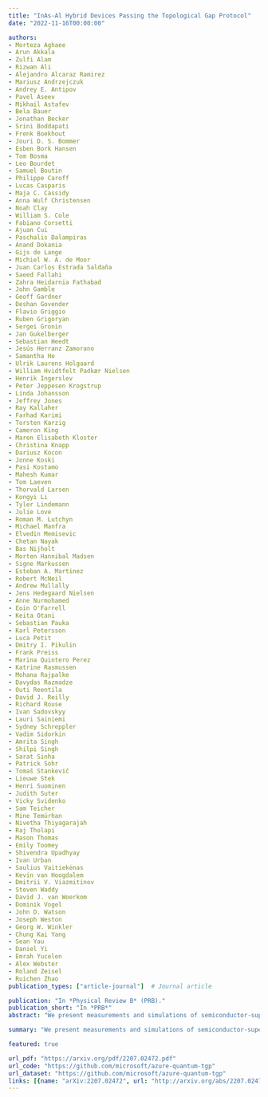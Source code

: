 ```yaml
---
title: "InAs-Al Hybrid Devices Passing the Topological Gap Protocol"
date: "2022-11-16T00:00:00"

authors:
- Morteza Aghaee
- Arun Akkala
- Zulfi Alam
- Rizwan Ali
- Alejandro Alcaraz Ramirez
- Mariusz Andrzejczuk
- Andrey E. Antipov
- Pavel Aseev
- Mikhail Astafev
- Bela Bauer
- Jonathan Becker
- Srini Boddapati
- Frenk Boekhout
- Jouri D. S. Bommer
- Esben Bork Hansen
- Tom Bosma
- Leo Bourdet
- Samuel Boutin
- Philippe Caroff
- Lucas Casparis
- Maja C. Cassidy
- Anna Wulf Christensen
- Noah Clay
- William S. Cole
- Fabiano Corsetti
- Ajuan Cui
- Paschalis Dalampiras
- Anand Dokania
- Gijs de Lange
- Michiel W. A. de Moor
- Juan Carlos Estrada Saldaña
- Saeed Fallahi
- Zahra Heidarnia Fathabad
- John Gamble
- Geoff Gardner
- Deshan Govender
- Flavio Griggio
- Ruben Grigoryan
- Sergei Gronin
- Jan Gukelberger
- Sebastian Heedt
- Jesús Herranz Zamorano
- Samantha Ho
- Ulrik Laurens Holgaard
- William Hvidtfelt Padkær Nielsen
- Henrik Ingerslev
- Peter Jeppesen Krogstrup
- Linda Johansson
- Jeffrey Jones
- Ray Kallaher
- Farhad Karimi
- Torsten Karzig
- Cameron King
- Maren Elisabeth Kloster
- Christina Knapp
- Dariusz Kocon
- Jonne Koski
- Pasi Kostamo
- Mahesh Kumar
- Tom Laeven
- Thorvald Larsen
- Kongyi Li
- Tyler Lindemann
- Julie Love
- Roman M. Lutchyn
- Michael Manfra
- Elvedin Memisevic
- Chetan Nayak
- Bas Nijholt
- Morten Hannibal Madsen
- Signe Markussen
- Esteban A. Martinez
- Robert McNeil
- Andrew Mullally
- Jens Hedegaard Nielsen
- Anne Nurmohamed
- Eoin O'Farrell
- Keita Otani
- Sebastian Pauka
- Karl Petersson
- Luca Petit
- Dmitry I. Pikulin
- Frank Preiss
- Marina Quintero Perez
- Katrine Rasmussen
- Mohana Rajpalke
- Davydas Razmadze
- Outi Reentila
- David J. Reilly
- Richard Rouse
- Ivan Sadovskyy
- Lauri Sainiemi
- Sydney Schreppler
- Vadim Sidorkin
- Amrita Singh
- Shilpi Singh
- Sarat Sinha
- Patrick Sohr
- Tomaš Stankevič
- Lieuwe Stek 
- Henri Suominen
- Judith Suter
- Vicky Svidenko
- Sam Teicher
- Mine Temürhan
- Nivetha Thiyagarajah
- Raj Tholapi
- Mason Thomas
- Emily Toomey
- Shivendra Upadhyay
- Ivan Urban
- Saulius Vaitiekėnas
- Kevin van Hoogdalem
- Dmitrii V. Viazmitinov
- Steven Waddy
- David J. van Woerkom
- Dominik Vogel
- John D. Watson
- Joseph Weston
- Georg W. Winkler
- Chung Kai Yang
- Sean Yau
- Daniel Yi
- Emrah Yucelen
- Alex Webster
- Roland Zeisel
- Ruichen Zhao
publication_types: ["article-journal"]  # Journal article

publication: "In *Physical Review B* (PRB)."
publication_short: "In *PRB*"
abstract: "We present measurements and simulations of semiconductor-superconductor heterostructure devices that are consistent with the observation of topological superconductivity and Majorana zero modes. The devices are fabricated from high-mobility two-dimensional electron gases in which quasi-one-dimensional wires are defined by electrostatic gates. These devices enable measurements of local and non-local transport properties and have been optimized via extensive simulations to ensure robustness against non-uniformity and disorder. Our main result is that several devices, fabricated according to the design's engineering specifications, have passed the topological gap protocol defined in Pikulin *et al.* [[arXiv:2103.12217]](https://arxiv.org/abs/2103.12217). This protocol is a stringent test composed of a sequence of three-terminal local and non-local transport measurements performed while varying the magnetic field, semiconductor electron density, and junction transparencies. Passing the protocol indicates a high probability of detection of a topological phase hosting Majorana zero modes as determined by large-scale disorder simulations. Our experimental results are consistent with a quantum phase transition into a topological superconducting phase that extends over several hundred millitesla in magnetic field and several millivolts in gate voltage, corresponding to approximately one hundred micro-electron-volts in Zeeman energy and chemical potential in the semiconducting wire. These regions feature a closing and re-opening of the bulk gap, with simultaneous zero-bias conductance peaks at *both* ends of the devices that withstand changes in the junction transparencies. The extracted maximum topological gaps in our devices are 20-60μeV. This demonstration is a prerequisite for experiments involving fusion and braiding of Majorana zero modes."

summary: "We present measurements and simulations of semiconductor-superconductor heterostructure devices that are consistent with the observation of topological superconductivity and Majorana zero modes."

featured: true

url_pdf: "https://arxiv.org/pdf/2207.02472.pdf"
url_code: "https://github.com/microsoft/azure-quantum-tgp"
url_dataset: "https://github.com/microsoft/azure-quantum-tgp"
links: [{name: "arXiv:2207.02472", url: "http://arxiv.org/abs/2207.02472"}, {name: "10.1103/PhysRevB.107.245423", url: "https://journals.aps.org/prb/abstract/10.1103/PhysRevB.107.245423"}]
---
```

